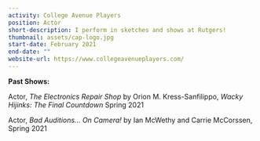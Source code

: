 ```yaml
---
activity: College Avenue Players
position: Actor
short-description: I perform in sketches and shows at Rutgers!
thumbnail: assets/cap-logo.jpg
start-date: February 2021
end-date: ""
website-url: https://www.collegeavenueplayers.com/
---
```

**Past Shows:**

Actor, _The Electronics Repair Shop_ by Orion M. Kress-Sanfilippo, _Wacky Hijinks: The Final Countdown_ Spring 2021

Actor, _Bad Auditions... On Camera!_ by Ian McWethy and Carrie McCorssen, Spring 2021

